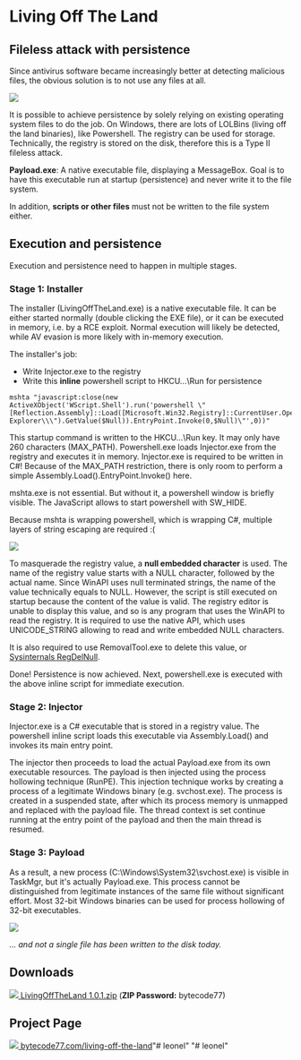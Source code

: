# Living Off The Land

## Fileless attack with persistence

Since antivirus software became increasingly better at detecting malicious files, the obvious solution is to not use any files at all.

![](https://bytecode77.com/images/pages/living-off-the-land/payload.png)

It is possible to achieve persistence by solely relying on existing operating system files to do the job. On Windows, there are lots of LOLBins (living off the land binaries), like Powershell. The registry can be used for storage. Technically, the registry is stored on the disk, therefore this is a Type II fileless attack.

**Payload.exe**: A native executable file, displaying a MessageBox. Goal is to have this executable run at startup (persistence) and never write it to the file system.

In addition, **scripts or other files** must not be written to the file system either.

## Execution and persistence

Execution and persistence need to happen in multiple stages.

### Stage 1: Installer

The installer (LivingOffTheLand.exe) is a native executable file. It can be either started normally (double clicking the EXE file), or it can be executed in memory, i.e. by a RCE exploit. Normal execution will likely be detected, while AV evasion is more likely with in-memory execution.

The installer's job:

- Write Injector.exe to the registry
- Write this **inline** powershell script to HKCU\...\Run for persistence

```
mshta "javascript:close(new ActiveXObject('WScript.Shell').run('powershell \"[Reflection.Assembly]::Load([Microsoft.Win32.Registry]::CurrentUser.OpenSubKey(\\\"Software\\\\Microsoft\\\\Internet Explorer\\\").GetValue($Null)).EntryPoint.Invoke(0,$Null)\"',0))"
```

This startup command is written to the HKCU\...\Run key. It may only have 260 characters (MAX_PATH). Powershell.exe loads Injector.exe from the registry and executes it in memory. Injector.exe is required to be written in C#! Because of the MAX_PATH restriction, there is only room to perform a simple Assembly.Load().EntryPoint.Invoke() here.

mshta.exe is not essential. But without it, a powershell window is briefly visible. The JavaScript allows to start powershell with SW_HIDE.

Because mshta is wrapping powershell, which is wrapping C#, multiple layers of string escaping are required :(

![](https://bytecode77.com/images/pages/living-off-the-land/registry.png)

To masquerade the registry value, a **null embedded character** is used. The name of the registry value starts with a NULL character, followed by the actual name. Since WinAPI uses null terminated strings, the name of the value technically equals to NULL. However, the script is still executed on startup because the content of the value is valid. The registry editor is unable to display this value, and so is any program that uses the WinAPI to read the registry. It is required to use the native API, which uses UNICODE_STRING allowing to read and write embedded NULL characters.

It is also required to use RemovalTool.exe to delete this value, or [Sysinternals RegDelNull](https://docs.microsoft.com/en-us/sysinternals/downloads/regdelnull).

Done! Persistence is now achieved. Next, powershell.exe is executed with the above inline script for immediate execution.

### Stage 2: Injector

Injector.exe is a C# executable that is stored in a registry value. The powershell inline script loads this executable via Assembly.Load() and invokes its main entry point.

The injector then proceeds to load the actual Payload.exe from its own executable resources. The payload is then injected using the process hollowing technique (RunPE). This injection technique works by creating a process of a legitimate Windows binary (e.g. svchost.exe). The process is created in a suspended state, after which its process memory is unmapped and replaced with the payload file. The thread context is set continue running at the entry point of the payload and then the main thread is resumed.

### Stage 3: Payload

As a result, a new process (C:\Windows\System32\svchost.exe) is visible in TaskMgr, but it's actually Payload.exe. This process cannot be distinguished from legitimate instances of the same file without significant effort. Most 32-bit Windows binaries can be used for process hollowing of 32-bit executables.

![](https://bytecode77.com/images/pages/living-off-the-land/process.png)

*... and not a single file has been written to the disk today.*

## Downloads

[![](http://bytecode77.com/public/fileicons/zip.png) LivingOffTheLand 1.0.1.zip](https://bytecode77.com/downloads/LivingOffTheLand%201.0.1.zip)
(**ZIP Password:** bytecode77)

## Project Page

[![](https://bytecode77.com/public/favicon16.png) bytecode77.com/living-off-the-land](https://bytecode77.com/living-off-the-land)"# leonel" 
"# leonel" 
